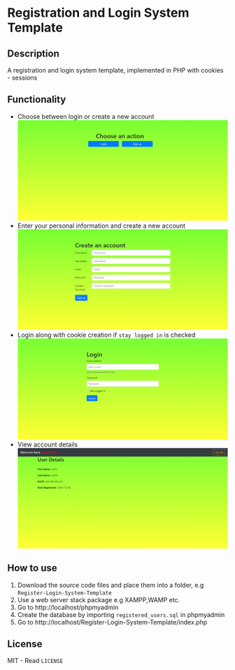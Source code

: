 # Registration and Login System Template

Description
---
A registration and login system template, implemented in PHP with cookies - sessions 

Functionality
---
* Choose between login or create a new account  
![ScreenShot](docs/screenshots/01.PNG?raw=true)  
* Enter your personal information and create a new account  
![ScreenShot](docs/screenshots/02.PNG?raw=true)  
* Login along with cookie creation if `stay logged in` is checked  
![ScreenShot](docs/screenshots/03.PNG?raw=true)  
* View account details  
![ScreenShot](docs/screenshots/04.PNG?raw=true)

How to use
---
1. Download the source code files and place them into a folder, e.g `Register-Login-System-Template`
2. Use a web server stack package e.g XAMPP,WAMP etc.
3. Go to http://localhost/phpmyadmin
4. Create the database by importing `registered_users.sql` in phpmyadmin
5. Go to http://localhost/Register-Login-System-Template/index.php

License
---
MIT - Read `LICENSE`